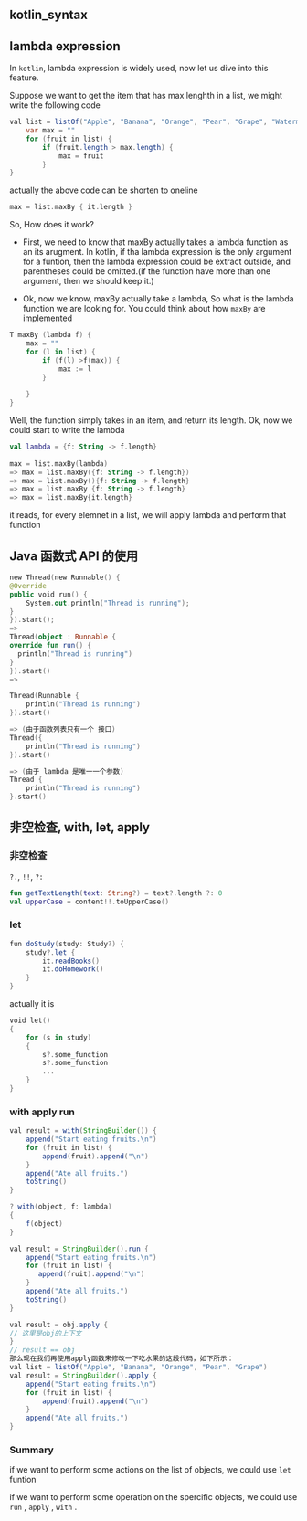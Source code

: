 ## kotlin_syntax
## lambda expression 
In `kotlin`, lambda expression is widely used, now let us dive into 
this feature.

Suppose we want to get the item that has max lenghth in a list,
we might write the following code
```java
val list = listOf("Apple", "Banana", "Orange", "Pear", "Grape", "Watermelon")
    var max = ""
    for (fruit in list) {
        if (fruit.length > max.length) {
            max = fruit
        }
}
```
actually the above code can be shorten to oneline
```kotlin
max = list.maxBy { it.length }
```

So, How does it work?
- First, we need to know that maxBy actually takes a lambda function as an
its arugment. In kotlin, if tha lambda expression is the only argument for a
funtion, then the lambda expression could be extract outside, and parentheses
could be omitted.(if the function have more than one argument, then we should keep it.)

- Ok, now we know, maxBy actually take a lambda, So what is the lambda function
we are looking for. You could think about how `maxBy` are implemented

```kotlin
T maxBy (lambda f) {
    max = ""
    for (l in list) {
        if (f(l) >f(max)) {
            max := l
        }
        
    }
}  
```

Well, the function simply takes in an item, and return its length.
Ok, now we could start to write the lambda
```kotlin
val lambda = {f: String -> f.length}
    
max = list.maxBy(lambda)
=> max = list.maxBy({f: String -> f.length})
=> max = list.maxBy(){f: String -> f.length}
=> max = list.maxBy {f: String -> f.length}
=> max = list.maxBy{it.length}
```
it reads, for every elemnet in a list, we will apply lambda and perform
that function

## Java 函数式 API 的使用
```kotlin
new Thread(new Runnable() {
@Override
public void run() {
    System.out.println("Thread is running");
}
}).start();
=> 
Thread(object : Runnable {
override fun run() {
  println("Thread is running")
}
}).start()
=>

Thread(Runnable {
    println("Thread is running")
}).start()

=> (由于函数列表只有一个 接口)
Thread({ 
    println("Thread is running")
}).start()

=> (由于 lambda 是唯一一个参数)
Thread {
    println("Thread is running")
}.start()
```


## 非空检查, with, let, apply 
### 非空检查
`?.`, `!!`, `?:` 
```kotlin
fun getTextLength(text: String?) = text?.length ?: 0
val upperCase = content!!.toUpperCase()
```

### let
```java
fun doStudy(study: Study?) {
    study?.let {
        it.readBooks()
        it.doHomework()
    }
}
```
actually it is 
```kotlin
void let() 
{
    for (s in study) 
    {
        s?.some_function
        s?.some_function
        ...
    }
}
```

### with apply run 
```java
val result = with(StringBuilder()) {
    append("Start eating fruits.\n")
    for (fruit in list) {
        append(fruit).append("\n")
    }
    append("Ate all fruits.")
    toString()
}

? with(object, f: lambda) 
{
    f(object)
}
```
```java
val result = StringBuilder().run {
    append("Start eating fruits.\n")
    for (fruit in list) {
       append(fruit).append("\n")
    }
    append("Ate all fruits.")
    toString()
}
```

```java
val result = obj.apply {
// 这里是obj的上下文
}
// result == obj
那么现在我们再使用apply函数来修改一下吃水果的这段代码，如下所示：
val list = listOf("Apple", "Banana", "Orange", "Pear", "Grape")
val result = StringBuilder().apply {
    append("Start eating fruits.\n")
    for (fruit in list) {
        append(fruit).append("\n")
    }
    append("Ate all fruits.")
}
```

### Summary
if we want to perform some actions on the list of objects, we could use `let` funtion

if we want to perform some operation on the spercific objects, we could use `run` , `apply` , `with` .

